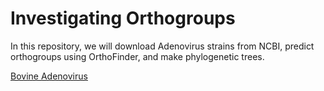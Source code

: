 # Investigating Orthogroups

In this repository, we will download Adenovirus strains from NCBI, predict orthogroups using OrthoFinder, and make phylogenetic trees.

[Bovine Adenovirus](https://api.ncbi.nlm.nih.gov/datasets/v2alpha/genome/accession/GCF_000845805.1/download?include_annotation_type=PROT_FASTA,SEQUENCE_REPORT)

```
```
